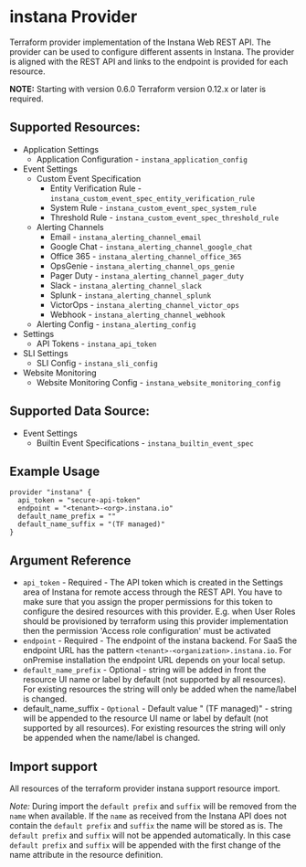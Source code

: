# instana Provider

Terraform provider implementation of the Instana Web REST API. The provider can be used to configure different
assents in Instana. The provider is aligned with the REST API and links to the endpoint is provided for each 
resource. 

**NOTE:** Starting with version 0.6.0 Terraform version 0.12.x or later is required.

## Supported Resources:

* Application Settings
  * Application Configuration - `instana_application_config`
* Event Settings
  * Custom Event Specification
    * Entity Verification Rule - `instana_custom_event_spec_entity_verification_rule`
    * System Rule - `instana_custom_event_spec_system_rule`
    * Threshold Rule - `instana_custom_event_spec_threshold_rule`
  * Alerting Channels
    * Email - `instana_alerting_channel_email`
    * Google Chat - `instana_alerting_channel_google_chat`
    * Office 365 - `instana_alerting_channel_office_365`
    * OpsGenie - `instana_alerting_channel_ops_genie`
    * Pager Duty - `instana_alerting_channel_pager_duty`
    * Slack - `instana_alerting_channel_slack`
    * Splunk - `instana_alerting_channel_splunk`
    * VictorOps - `instana_alerting_channel_victor_ops`
    * Webhook - `instana_alerting_channel_webhook`
  * Alerting Config - `instana_alerting_config`
* Settings
  * API Tokens - `instana_api_token`
* SLI Settings
  * SLI Config - `instana_sli_config`
* Website Monitoring
  * Website Monitoring Config - `instana_website_monitoring_config`

## Supported Data Source:

* Event Settings
  * Builtin Event Specifications - `instana_builtin_event_spec`

## Example Usage

```hcl
provider "instana" {
  api_token = "secure-api-token"  
  endpoint = "<tenant>-<org>.instana.io"
  default_name_prefix = ""
  default_name_suffix = "(TF managed)"
}
```

## Argument Reference

* `api_token` - Required - The API token which is created in the Settings area of Instana for remote access through 
the REST API. You have to make sure that you assign the proper permissions for this token to configure the desired 
resources with this provider. E.g. when User Roles should be provisioned by terraform using this provider implementation 
then the permission 'Access role configuration' must be activated
* `endpoint` - Required - The endpoint of the instana backend. For SaaS the endpoint URL has the pattern 
`<tenant>-<organization>.instana.io`. For onPremise installation the endpoint URL depends on your local setup.
* `default_name_prefix` - Optional - string will be added in front the resource UI name or label by default
(not supported by all resources). For existing resources the string will only be added when the name/label is changed.
* default_name_suffix - `Optional` - Default value " (TF managed)" - string will be appended to the resource UI name or 
label by default (not supported by all resources). For existing resources the string will only be appended when the 
name/label is changed.

## Import support

All resources of the terraform provider instana support resource import. 

*Note:* During import the `default prefix` and `suffix` will be removed from the `name` when
available. If the `name` as received from the Instana API does not contain the `default
prefix` and `suffix` the name will be stored as is. The `default prefix` and `suffix` will not
be appended automatically. In this case `default prefix` and `suffix` will be appended with the
first change of the name attribute in the resource definition.

